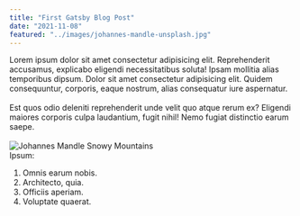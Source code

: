 ```yaml
---
title: "First Gatsby Blog Post"
date: "2021-11-08"
featured: "../images/johannes-mandle-unsplash.jpg"
---
```


Lorem ipsum dolor sit amet consectetur adipisicing elit. Reprehenderit accusamus, explicabo eligendi necessitatibus soluta! Ipsam mollitia alias temporibus dipsum. Dolor sit amet consectetur adipisicing elit. Quidem consequuntur, corporis, eaque nostrum, alias consequatur iure aspernatur.
<br/><br/>
Est quos odio deleniti reprehenderit unde velit quo atque rerum ex? Eligendi maiores corporis culpa laudantium, fugit nihil! Nemo fugiat distinctio earum saepe.
<br/><br/>
![Johannes Mandle Snowy Mountains](https://images.unsplash.com/photo-1564376130023-5360fbb7c91b?ixid=MnwxMjA3fDB8MHxwaG90by1wYWdlfHx8fGVufDB8fHx8&ixlib=rb-1.2.1&auto=format&fit=crop&w=1439&q=80)
<br/>
Ipsum:
1. Omnis earum nobis.
2. Architecto, quia.
3. Officiis aperiam.
4. Voluptate quaerat.
